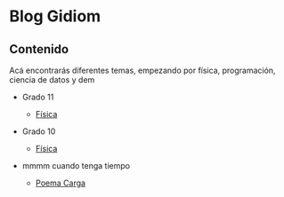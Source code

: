 # Blog Gidiom

## Contenido
Acá encontrarás diferentes temas, empezando por física, programación, ciencia de datos y dem

  * Grado 11 
    * [Física](./11/fisica/fisica.html)

  * Grado 10
    * [Física](./10/fisica/fisica.html)

  * mmmm cuando tenga tiempo
    * [Poema Carga](./poesia/carga.html)
